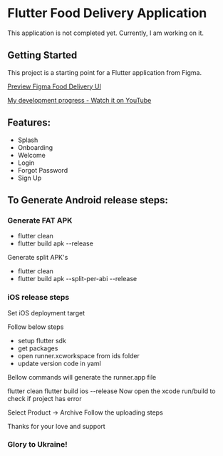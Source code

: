 # Flutter Food Delivery Application

This application is not completed yet. Currently, I am working on it.

## Getting Started

This project is a starting point for a Flutter application from Figma.

<a href="https://www.figma.com/file/UejHMOxhcngpcj6nvoo68e/Fast-Food---A-Food-Delivery-App-(Community)-(Community)?node-id=31%3A19&t=H6vbo6sUVuNSvxR9-0" title="Flutter Food Delivery Application">Preview Figma Food Delivery UI</a>


<a href="https://www.youtube.com/watch?v=kJ9HZ4A4FXw&t=1272s" title="Flutter Food Delivery Application">My development progress - Watch it on YouTube</a>

## Features:
<ul><li>Splash</li>
<li>Onboarding</li>
<li>Welcome</li>
<li>Login</li>
<li>Forgot Password</li>
<li>Sign Up</li>

</ul>

## To Generate Android release steps:

### Generate FAT APK
<ul>
<li>flutter clean</li>
<li>flutter build apk --release</li>
</ul>

Generate split APK's

<ul>
<li>flutter clean</li>
<li>flutter build apk --split-per-abi --release</li>
</ul>

### iOS release steps 

Set iOS deployment target

Follow below steps

<ul>
<li>setup flutter sdk</li>
<li>get packages</li>
<li>open runner.xcworkspace from ids folder</li>
<li>update version code in yaml</li>
</ul>

Bellow commands will generate the runner.app file

flutter clean
flutter build ios --release
Now open the xcode run/build to check if project has error

Select Product -> Archive Follow the uploading steps

<p>Thanks for your love and support</p> 
<h3>Glory to Ukraine!</h3>
